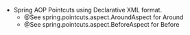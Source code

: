 -   Spring AOP Pointcuts using Declarative XML format.
    - @See spring.pointcuts.aspect.AroundAspect for Around
    - @See spring.pointcuts.aspect.BeforeAspect for Before
